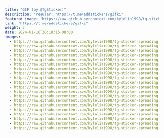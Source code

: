```yaml
---
title: "GIF (by @TgSticker)"
description: "regular: https://t.me/addstickers/gifki"
featured_image: "https://raw.githubusercontent.com/kylelin1998/tg-sticker-spreading-worldwide-images/main/img/df6d15f5-e65a-447d-a582-7298c3dfcd46.jpg"
link: "https://t.me/addstickers/gifki"
weight: 3
date: 2024-01-16T20:18:15+08:00
images:
  - https://raw.githubusercontent.com/kylelin1998/tg-sticker-spreading-worldwide-images/main/img/df6d15f5-e65a-447d-a582-7298c3dfcd46.jpg
  - https://raw.githubusercontent.com/kylelin1998/tg-sticker-spreading-worldwide-images/main/img/09cf0ada-0f2c-4aea-91f2-efb371b9b6ad.jpg
  - https://raw.githubusercontent.com/kylelin1998/tg-sticker-spreading-worldwide-images/main/img/21fc0837-9141-4eb4-b0a0-98e8c617ed20.jpg
  - https://raw.githubusercontent.com/kylelin1998/tg-sticker-spreading-worldwide-images/main/img/3418ee2a-48d8-4065-acbf-33a724cff150.jpg
  - https://raw.githubusercontent.com/kylelin1998/tg-sticker-spreading-worldwide-images/main/img/4b3acc79-881a-4db2-9cb5-1b38abd7e0b1.jpg
  - https://raw.githubusercontent.com/kylelin1998/tg-sticker-spreading-worldwide-images/main/img/d3bad7e8-782e-4958-ab02-0f550efc5663.jpg
  - https://raw.githubusercontent.com/kylelin1998/tg-sticker-spreading-worldwide-images/main/img/d66a640d-4d59-4836-90d8-213b3424537e.jpg
  - https://raw.githubusercontent.com/kylelin1998/tg-sticker-spreading-worldwide-images/main/img/7ffab060-2f70-4352-9189-f51632263ab0.jpg
  - https://raw.githubusercontent.com/kylelin1998/tg-sticker-spreading-worldwide-images/main/img/bbdb516f-6e5d-4c77-b495-7750fbe45e55.jpg
  - https://raw.githubusercontent.com/kylelin1998/tg-sticker-spreading-worldwide-images/main/img/752fc998-677a-4703-8787-c772f94f6bb9.jpg
  - https://raw.githubusercontent.com/kylelin1998/tg-sticker-spreading-worldwide-images/main/img/0de254a0-da54-40c7-86a6-daf8e2ffaa1e.jpg
  - https://raw.githubusercontent.com/kylelin1998/tg-sticker-spreading-worldwide-images/main/img/668a8e0a-9cfd-4c15-a450-89a026102780.jpg
  - https://raw.githubusercontent.com/kylelin1998/tg-sticker-spreading-worldwide-images/main/img/e771aa3f-6f55-491a-a925-a1dcbae67aff.jpg
  - https://raw.githubusercontent.com/kylelin1998/tg-sticker-spreading-worldwide-images/main/img/ea5563f1-8655-4da3-bc03-83ed903c14e8.jpg
  - https://raw.githubusercontent.com/kylelin1998/tg-sticker-spreading-worldwide-images/main/img/cdf927f6-6b83-4076-bcad-3b38c69a0276.jpg
  - https://raw.githubusercontent.com/kylelin1998/tg-sticker-spreading-worldwide-images/main/img/e7ecbd45-5b2e-409f-b4f4-0f58bcd62317.jpg
  - https://raw.githubusercontent.com/kylelin1998/tg-sticker-spreading-worldwide-images/main/img/78c3a180-cd7b-488a-b9f6-559504726203.jpg
  - https://raw.githubusercontent.com/kylelin1998/tg-sticker-spreading-worldwide-images/main/img/706f3cd4-9f07-4a0a-805c-b3d1d589abe6.jpg
  - https://raw.githubusercontent.com/kylelin1998/tg-sticker-spreading-worldwide-images/main/img/595af344-7ca7-40c7-a9c2-cae2f881517b.jpg
  - https://raw.githubusercontent.com/kylelin1998/tg-sticker-spreading-worldwide-images/main/img/7ff54a7e-df60-4b3d-8c42-0fcc32a3da32.jpg
---
```

